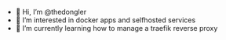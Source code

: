 - 👋 Hi, I’m @thedongler
- 👀 I’m interested in docker apps and selfhosted services
- 🌱 I’m currently learning how to manage a traefik reverse proxy
<!---
thedongler/thedongler is a ✨ special ✨ repository because its `README.md` (this file) appears on your GitHub profile.
You can click the Preview link to take a look at your changes.
--->
